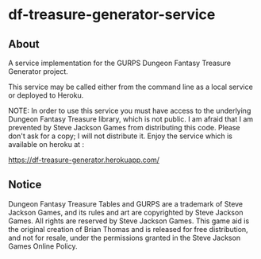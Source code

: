 # df-treasure-generator-service

## About

A service implementation for the GURPS Dungeon Fantasy Treasure 
Generator project.

This service may be called either from the command line as a 
local service or deployed to Heroku.

NOTE: In order to use this service you must have access to the underlying
Dungeon Fantasy Treasure library, which is not public. I am afraid that 
I am prevented by Steve Jackson Games from distributing this code. 
Please don't ask for a copy; I will not distribute it. Enjoy the service
which is available on heroku at :

https://df-treasure-generator.herokuapp.com/

## Notice

Dungeon Fantasy Treasure Tables and GURPS are a trademark of Steve Jackson 
Games, and its rules and art are copyrighted by Steve Jackson Games. All 
rights are reserved by Steve Jackson Games. This game aid is the original 
creation of Brian Thomas and is released for free distribution, and not for 
resale, under the permissions granted in the Steve Jackson Games Online 
Policy. 
